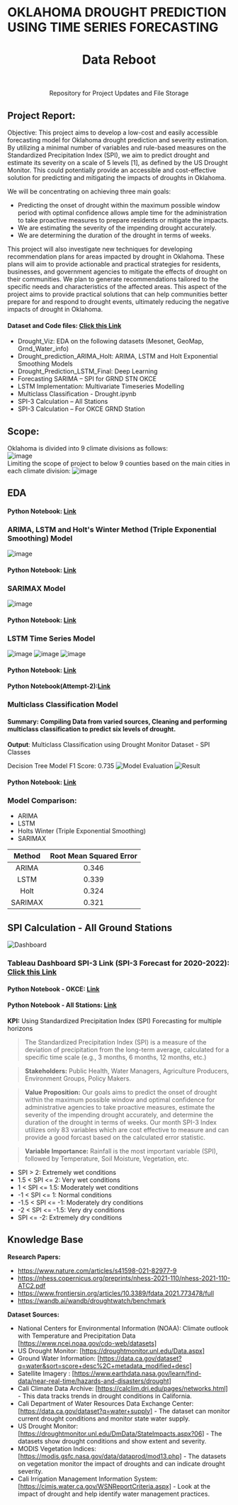 # OKLAHOMA DROUGHT PREDICTION USING TIME SERIES FORECASTING

<p align="center">
  <h1 align="center">Data Reboot</h1></p>

<!-- PROJECT LOGO -->
<br />
<div align="center">
<!--   <a href="https://github.com/osu-msba/ban5763-spring2023-group7/blob/main/Resource/Comp%20Logo.JPG">
    <img src="Resource/Comp%20Logo.JPG" alt="Logo" width="700" height="180"> -->
  </a>
<!-- 
  <h3 align="center">SAS Hackathon Repository</h3> -->

  <p align="center">
    Repository for Project Updates and File Storage 
  </p>
</div>

## Project Report: 
Objective: This project aims to develop a low-cost and easily accessible forecasting model for Oklahoma drought prediction and severity estimation. By utilizing a minimal number of variables and rule-based measures on the Standardized Precipitation Index (SPI), we aim to predict drought and estimate its severity on a scale of 5 levels [1], as defined by the US Drought Monitor. This could potentially provide an accessible and cost-effective solution for predicting and mitigating the impacts of droughts in Oklahoma. 

We will be concentrating on achieving three main goals: 
* Predicting the onset of drought within the maximum possible window period with optimal confidence allows ample time for the administration to take proactive measures to prepare residents or mitigate the impacts. 
* We are estimating the severity of the impending drought accurately. 
* We are determining the duration of the drought in terms of weeks. 

This project will also investigate new techniques for developing recommendation plans for areas impacted by drought in Oklahoma. These plans will aim to provide actionable and practical strategies for residents, businesses, and government agencies to mitigate the effects of drought on their communities. We plan to generate recommendations tailored to the specific needs and characteristics of the affected areas. This aspect of the project aims to provide practical solutions that can help communities better prepare for and respond to drought events, ultimately reducing the negative impacts of drought in Oklahoma. 

#### Dataset and Code files: [Click this Link](https://github.com/mihir1493/Oklahoma-Drought-Prediction/tree/main/Submission)
* Drought_Viz: EDA on the following datasets (Mesonet, GeoMap, Grnd_Water_info) 
* Drought_prediction_ARIMA_Holt: ARIMA, LSTM and Holt Exponential Smoothing Models   
* Drought_Prediction_LSTM_Final: Deep Learning  
* Forecasting SARIMA – SPI for GRND STN OKCE 
* LSTM Implementation: Multivariate Timeseries Modelling  
* Multiclass Classification - Drought.ipynb  
* SPI-3 Calculation – All Stations 
* SPI-3 Calculation – For OKCE GRND Station 

## Scope:
Oklahoma is divided into 9 climate divisions as follows: </br>
![image](https://user-images.githubusercontent.com/89164485/229381076-040a8580-6a31-4109-b57a-fb9e01e9158a.png) </br>
Limiting the scope of project to below 9 counties based on the main cities in each climate division:
![image](https://user-images.githubusercontent.com/89164485/229381168-c0cd74f1-b0f6-4d04-a5c7-f87e17a9809c.png)

## EDA
#### Python Notebook: [Link](https://github.com/mihir1493/Oklahoma-Drought-Prediction/blob/main/Submission/drought_Viz.ipynb)

### ARIMA, LSTM and Holt's Winter Method (Triple Exponential Smoothing) Model
![image](https://github.com/mihir1493/Oklahoma-Drought-Prediction/blob/main/Notebooks/prediction%209%20April.PNG)

#### Python Notebook: [Link](https://github.com/mihir1493/Oklahoma-Drought-Prediction/blob/main/Submission/Drought_prediction_ARIMA_Holt.ipynb)

### SARIMAX Model
![image](https://github.com/mihir1493/Oklahoma-Drought-Prediction/blob/main/Submission/SARIMAX.png)

#### Python Notebook: [Link](https://github.com/mihir1493/Oklahoma-Drought-Prediction/blob/main/Submission/Forecasting%20SARIMA%20-%20SPI%20for%20GRND%20STN%20OKCE.ipynb)

### LSTM Time Series Model 
![image](https://github.com/mihir1493/Oklahoma-Drought-Prediction/blob/main/Notebooks/download%20(1).png)
![image](https://github.com/mihir1493/Oklahoma-Drought-Prediction/blob/main/Notebooks/download.png)
![image](https://github.com/mihir1493/Oklahoma-Drought-Prediction/blob/main/Notebooks/forecasting.png)

#### Python Notebook: [Link](https://github.com/mihir1493/Oklahoma-Drought-Prediction/blob/main/Submission/drought_Prediction_LSTM_Final.ipynb)

#### Python Notebook(Attempt-2):[Link](https://github.com/mihir1493/Oklahoma-Drought-Prediction/blob/main/Submission/LSTM%20Implementation.ipynb)

### Multiclass Classification Model 
#### Summary: Compiling Data from varied sources, Cleaning and performing multiclass classification to predict six levels of drought.

**Output**: Multiclass Classification using Drought Monitor Dataset - SPI Classes 

Decision Tree Model F1 Score: 0.735
![Model Evaluation](https://github.com/mihir1493/Oklahoma-Drought-Prediction/blob/main/Notebooks/Result1.PNG)
![Result](https://github.com/mihir1493/Oklahoma-Drought-Prediction/blob/main/Notebooks/Result2.PNG)

#### Python Notebook: [Link](https://github.com/mihir1493/Oklahoma-Drought-Prediction/blob/main/Submission/Multiclass%20Classification%20-%20Drought.ipynb)

### Model Comparison:
* ARIMA
* LSTM
* Holts Winter (Triple Exponential Smoothing)
* SARIMAX

| **Method** | **Root Mean Squared Error** |
|:----------:|:---------------------------:|
| ARIMA      | 0.346                       |
| LSTM       | 0.339                       |
| Holt       | 0.324                       |
| SARIMAX    | 0.321                       |

## SPI Calculation - All Ground Stations 

![Dashboard](https://github.com/mihir1493/Oklahoma-Drought-Prediction/blob/main/Submission/Dashboard.JPG)
### Tableau Dashboard SPI-3 Link (SPI-3 Forecast for 2020-2022): [Click this Link](https://tinyurl.com/datareboot)

#### Python Notebook - OKCE: [Link](https://github.com/mihir1493/Oklahoma-Drought-Prediction/blob/main/Submission/SPI-3%20Calculation.ipynb)
#### Python Notebook - All Stations: [Link](https://github.com/mihir1493/Oklahoma-Drought-Prediction/blob/main/Submission/SPI-3%20Calculation%20-%20All%20Stations.ipynb)

**KPI:** Using Standardized Precipitation Index (SPI) Forecasting for multiple horizons   
> The Standardized Precipitation Index (SPI) is a measure of the deviation of precipitation from the long-term average, calculated for a specific time scale (e.g., 3 months, 6 months, 12 months, etc.)

> **Stakeholders:** Public Health, Water Managers, Agriculture Producers, Environment Groups, Policy Makers. 

> **Value Proposition:** Our goals aims to predict the onset of drought within the maximum possible window and optimal confidence for administrative agencies to take proactive measures, estimate the severity of the impending drought accurately, and determine the duration of the drought in terms of weeks. Our month SPI-3 Index utilizes only 83 variables which are cost effective to measure and can provide a good forcast based on the calculated error statistic.  

> **Variable Importance:** Rainfall is the most important variable (SPI), followed by Temperature, Soil Moisture, Vegetation, etc.  

* SPI > 2: Extremely wet conditions
* 1.5 < SPI <= 2: Very wet conditions
* 1 < SPI <= 1.5: Moderately wet conditions
* -1 < SPI <= 1: Normal conditions
* -1.5 < SPI <= -1: Moderately dry conditions
* -2 < SPI <= -1.5: Very dry conditions
* SPI <= -2: Extremely dry conditions

## Knowledge Base
**Research Papers:**
* https://www.nature.com/articles/s41598-021-82977-9
* https://nhess.copernicus.org/preprints/nhess-2021-110/nhess-2021-110-ATC2.pdf
* https://www.frontiersin.org/articles/10.3389/fdata.2021.773478/full
* https://wandb.ai/wandb/droughtwatch/benchmark

**Dataset Sources:** 
* National Centers for Environmental Information (NOAA): Climate outlook with Temperature and Precipitation Data [https://www.ncei.noaa.gov/cdo-web/datasets]
* US Drought Monitor: [https://droughtmonitor.unl.edu/Data.aspx]
* Ground Water Information: [https://data.ca.gov/dataset?q=water&sort=score+desc%2C+metadata_modified+desc]
* Satellite Imagery : [https://www.earthdata.nasa.gov/learn/find-data/near-real-time/hazards-and-disasters/drought]
* Cali Climate Data Archive: [https://calclim.dri.edu/pages/networks.html] - This data tracks trends in drought conditions in California.
* Cali Department of Water Resources Data Exchange Center: [https://data.ca.gov/dataset?q=water+supply] - The dataset can monitor current drought conditions and monitor state water supply.
* US Drought Monitor: [https://droughtmonitor.unl.edu/DmData/StateImpacts.aspx?06] - The datasets show drought conditions and show extent and severity.
* MODIS Vegetation Indices: [https://modis.gsfc.nasa.gov/data/dataprod/mod13.php] - The datasets on vegetation monitor the impact of droughts and can indicate drought severity.
* Cali Irrigation Management Information System: [https://cimis.water.ca.gov/WSNReportCriteria.aspx] - Look at the impact of drought and help identify water management practices.

